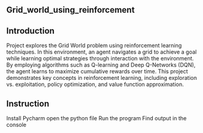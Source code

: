 ## Grid_world_using_reinforcement

## Introduction

Project explores the Grid World problem using reinforcement learning techniques. In this environment, an agent navigates a grid to achieve a goal while learning optimal strategies through interaction with the environment. By employing algorithms such as Q-learning and Deep Q-Networks (DQN), the agent learns to maximize cumulative rewards over time. This project demonstrates key concepts in reinforcement learning, including exploration vs. exploitation, policy optimization, and value function approximation.

## Instruction

Install Pycharm
open the python file
Run the program
Find output in the console
